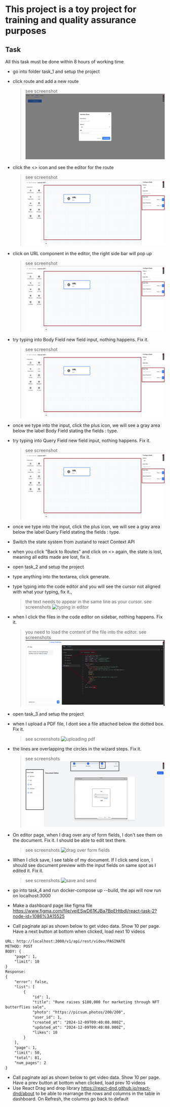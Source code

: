# This project is a toy project for training and quality assurance purposes

## Task

All this task must be done within 8 hours of working time

- go into folder task_1 and setup the project
- click route and add a new route
  > see screenshot ![route editor screenshot](task_1/screenshots/create_route.png)
- click the <> icon and see the editor for the route
  > see screenshot ![route editor screenshot](task_1/screenshots/route_flow_editor.png)
- click on URL component in the editor, the right side bar will pop up
  > see screenshot ![route editor screenshot](task_1/screenshots/route_flow_editor.png)
- try typing into Body Field new field input, nothing happens. Fix it.
  > see screenshot ![route editor screenshot](task_1/screenshots/route_flow_editor.png)
- once we type into the input, click the plus icon, we will see a gray area below the label Body Field stating the fields : type.
- try typing into Query Field new field input, nothing happens. Fix it.
  > see screenshot ![route editor screenshot](task_1/screenshots/route_flow_editor.png)
- once we type into the input, click the plus icon, we will see a gray area below the label Query Field stating the fields : type.
- Switch the state system from zustand to react Context API
- when you click "Back to Routes" and click on <> again, the state is lost, meaning all edits made are lost, fix it.

- open task_2 and setup the project
- type anything into the textarea, click generate.
- type typing into the code editor and you will see the cursor not aligned with what your typing, fix it.,
  > the text needs to appear in the same line as your cursor. see screenshots ![typing in editor](task_2/screenshots/typing.png)
- when I click the files in the code editor on sidebar, nothing happens. Fix it.

  > you need to load the content of the file into the editor. see screenshots ![changing files](task_2/screenshots/changing_files.png)

- open task_3 and setup the project
- when I upload a PDF file, I dont see a file attached below the dotted box. Fix it.
  > see screenshots ![uploading pdf](task_3/screenshots/upload_pdf.png)
- the lines are overlapping the circles in the wizard steps. Fix it.
  > see screenshots ![form fields lines overlapping steps](task_3/screenshots/form_fields_lines_overlaping_steps.png)
- On editor page, when I drag over any of form fields, I don't see them on the document. Fix it. I should be able to edit text there.
  > see screenshots ![drag over form fields](task_3/screenshots/drag_over_form_fields.png)
- When I click save, I see table of my document. If I click send icon, I should see document preview with the input fields on same spot as I edited it. Fix it.

  > see screenshots ![save and send](task_3/screenshots/save_and_send.png)

- go into task_4 and run docker-compose up --build, the api will now run on localhost:3000
- Make a dashboard page like figma file https://www.figma.com/file/veiESwD61KJBa7BpEHtbdl/react-task-2?node-id=1086%3A15525
- Call paginate api as shown below to get video data. Show 10 per page. Have a next button at bottom when clicked, load next 10 videos

```
URL: http://localhost:3000/v1/api/rest/video/PAGINATE
METHOD: POST
BODY: {
    "page": 1,
    "limit": 10
}
Response:
{
    "error": false,
    "list": [
        {
            "id": 1,
            "title": "Rune raises $100,000 for marketing through NFT butterflies sale",
            "photo": "https://picsum.photos/200/200",
            "user_id": 1,
            "created_at": "2024-12-09T09:40:08.000Z",
            "updated_at": "2024-12-09T09:40:08.000Z",
            "likes": 10
        }
    ],
    "page": 1,
    "limit": 50,
    "total": 81,
    "num_pages": 2
}
```

- Call paginate api as shown below to get video data. Show 10 per page. Have a prev button at bottom when clicked, load prev 10 videos
- Use React Drag and drop library https://react-dnd.github.io/react-dnd/about to be able to rearrange the rows and columns in the table in dashboard. On Refresh, the columns go back to default
